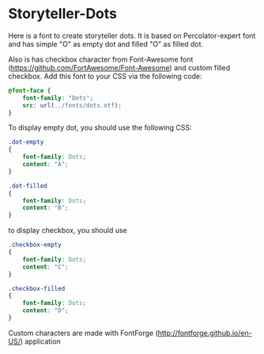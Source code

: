 # Storyteller-Dots
Here is a font to create storyteller dots. It is based on Percolator-expert font and has simple "O" as empty dot and filled "O" as filled dot.

Also is has checkbox character from Font-Awesome font (https://github.com/FortAwesome/Font-Awesome) and custom filled checkbox.
Add this font to your CSS via the following code:

```css
@font-face {
    font-family: "Dots";
    src: url(../fonts/dots.otf);
}
```
To display empty dot, you should use the following CSS:
```css
.dot-empty
{
    font-family: Dots;
    content: "A";
}

.dot-filled
{
    font-family: Dots;
    content: "B";
}
```
to display checkbox, you should use 
```css
.checkbox-empty
{
    font-family: Dots;
    content: "C";
}

.checkbox-filled
{
    font-family: Dots;
    content: "D";
}
```
Custom characters are made with FontForge (http://fontforge.github.io/en-US/) application
